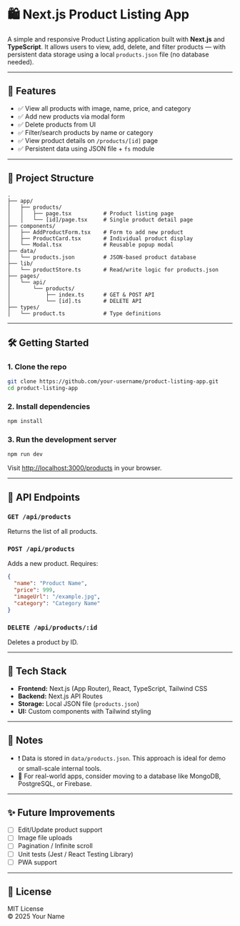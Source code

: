 # 🛍️ Next.js Product Listing App

A simple and responsive Product Listing application built with **Next.js** and **TypeScript**. It allows users to view, add, delete, and filter products — with persistent data storage using a local `products.json` file (no database needed).

---

## 🚀 Features

- ✅ View all products with image, name, price, and category
- ✅ Add new products via modal form
- ✅ Delete products from UI
- ✅ Filter/search products by name or category
- ✅ View product details on `/products/[id]` page
- ✅ Persistent data using JSON file + `fs` module

---

## 📁 Project Structure

```
.
├── app/
│   ├── products/
│   │   ├── page.tsx          # Product listing page
│   │   └── [id]/page.tsx     # Single product detail page
├── components/
│   ├── AddProductForm.tsx    # Form to add new product
│   ├── ProductCard.tsx       # Individual product display
│   └── Modal.tsx             # Reusable popup modal
├── data/
│   └── products.json         # JSON-based product database
├── lib/
│   └── productStore.ts       # Read/write logic for products.json
├── pages/
│   └── api/
│       └── products/
│           ├── index.ts      # GET & POST API
│           └── [id].ts       # DELETE API
├── types/
│   └── product.ts            # Type definitions
```

---

## 🛠️ Getting Started

### 1. Clone the repo

```bash
git clone https://github.com/your-username/product-listing-app.git
cd product-listing-app
```

### 2. Install dependencies

```bash
npm install
```

### 3. Run the development server

```bash
npm run dev
```

Visit [http://localhost:3000/products](http://localhost:3000/products) in your browser.

---

## 🔌 API Endpoints

### `GET /api/products`
Returns the list of all products.

### `POST /api/products`
Adds a new product. Requires:
```json
{
  "name": "Product Name",
  "price": 999,
  "imageUrl": "/example.jpg",
  "category": "Category Name"
}
```

### `DELETE /api/products/:id`
Deletes a product by ID.

---

## 🧠 Tech Stack

- **Frontend:** Next.js (App Router), React, TypeScript, Tailwind CSS
- **Backend:** Next.js API Routes
- **Storage:** Local JSON file (`products.json`)
- **UI:** Custom components with Tailwind styling

---

## 📝 Notes

- ❗ Data is stored in `data/products.json`. This approach is ideal for demo or small-scale internal tools.
- 🔐 For real-world apps, consider moving to a database like MongoDB, PostgreSQL, or Firebase.

---

## ✨ Future Improvements

- [ ] Edit/Update product support
- [ ] Image file uploads
- [ ] Pagination / Infinite scroll
- [ ] Unit tests (Jest / React Testing Library)
- [ ] PWA support

---

## 📄 License

MIT License  
© 2025 Your Name